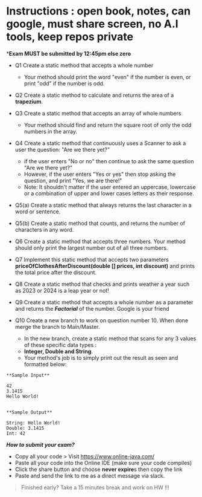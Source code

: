 # Instructions : open book, notes, can google, must share screen, no A.I tools, keep repos private

***Exam MUST be submitted by 12:45pm else zero** 
    
   - Q1  Create a static method that accepts a whole number
       - Your method should print the word "even" if the number is even, or print "odd" if the number is odd.


   - Q2 Create a static method to calculate and returns the area of a **trapezium**.


  - Q3 Create a static method that accepts an array of whole numbers
       - Your method should find and return the square root of only the odd numbers in the array.


  - Q4 Create a static method that continuously uses a Scanner to ask a user the question: "Are we there yet?"
       - if the user enters "No or no" then continue to ask the same question "Are we there yet?"
       - However, if the user enters "Yes or yes" then stop asking the question, and print "Yes, we are there!"
       - Note: It shouldn't matter if the user entered an uppercase, lowercase or a combination of upper and lower cases letters as their response.

  - Q5(a) Create a static method that always returns the last character in a word or sentence.

  - Q5(b) Create a static method that counts, and returns the number of characters in any word.

  - Q6 Create a static method that accepts three numbers. Your method should only print the largest number out of all three numbers.

  - Q7 Implement this static method that accepts two parameters **priceOfClothesAfterDiscount(double [] prices, int discount)** and prints the total price after the discount.

  - Q8 Create a static method that checks and prints weather a year such as 2023 or 2024 is a leap year or not!
    
  - Q9 Create a static method that accepts a whole number as a parameter and returns the ***Factorial*** of the number. Google is your friend

  - Q10  Create a new branch to work on question number 10. When done merge the branch to Main/Master.
     - In the new branch, create a static method that scans for any 3 values of these specific data types :
     - **Integer, Double and String**. 
     - Your method's job is to simply print out the result as seen and formatted below:
```
**Sample Input**

42
3.1415
Hello World!


**Sample Output**

String: Hello World!
Double: 3.1415
Int: 42

```


***How to submit your exam?***
- Copy all your code > Visit https://www.online-java.com/ 
- Paste all your code into the Online IDE (make sure your code compiles)
- Click the share button and choose **never expire**s then copy the link 
- Paste and send the link to me as a direct message via slack. 
  

> Finished early? Take a 15 minutes break and work on HW !!!

